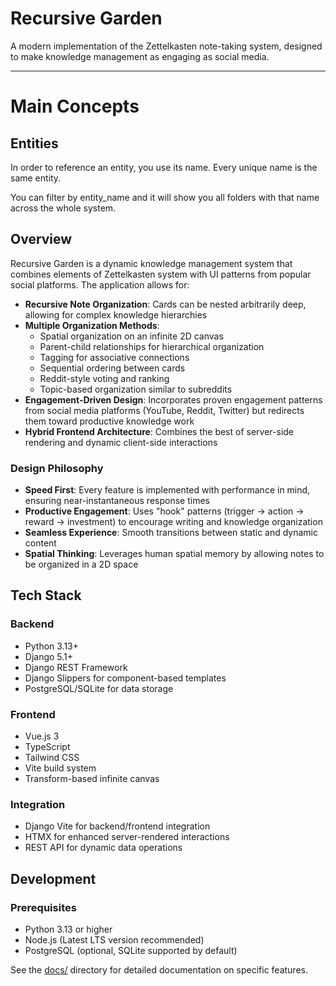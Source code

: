 # Recursive Garden

A modern implementation of the Zettelkasten note-taking system, designed to make knowledge management as engaging as social media.

---

# Main Concepts

## Entities

In order to reference an entity, you use its name. Every unique name is the same entity.

You can filter by entity_name and it will show you all folders with that name across the whole system.


## Overview

Recursive Garden is a dynamic knowledge management system that combines elements of Zettelkasten system with UI patterns from popular social platforms. The application allows for:

- **Recursive Note Organization**: Cards can be nested arbitrarily deep, allowing for complex knowledge hierarchies
- **Multiple Organization Methods**:
  - Spatial organization on an infinite 2D canvas
  - Parent-child relationships for hierarchical organization
  - Tagging for associative connections
  - Sequential ordering between cards
  - Reddit-style voting and ranking
  - Topic-based organization similar to subreddits
- **Engagement-Driven Design**: Incorporates proven engagement patterns from social media platforms (YouTube, Reddit, Twitter) but redirects them toward productive knowledge work
- **Hybrid Frontend Architecture**: Combines the best of server-side rendering and dynamic client-side interactions

### Design Philosophy

- **Speed First**: Every feature is implemented with performance in mind, ensuring near-instantaneous response times
- **Productive Engagement**: Uses "hook" patterns (trigger → action → reward → investment) to encourage writing and knowledge organization
- **Seamless Experience**: Smooth transitions between static and dynamic content
- **Spatial Thinking**: Leverages human spatial memory by allowing notes to be organized in a 2D space

## Tech Stack

### Backend
- Python 3.13+
- Django 5.1+
- Django REST Framework
- Django Slippers for component-based templates
- PostgreSQL/SQLite for data storage

### Frontend
- Vue.js 3
- TypeScript
- Tailwind CSS
- Vite build system
- Transform-based infinite canvas

### Integration
- Django Vite for backend/frontend integration
- HTMX for enhanced server-rendered interactions
- REST API for dynamic data operations

## Development

### Prerequisites
- Python 3.13 or higher
- Node.js (Latest LTS version recommended)
- PostgreSQL (optional, SQLite supported by default)

See the [docs/](docs/) directory for detailed documentation on specific features.
